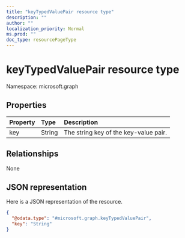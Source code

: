 ```yaml
---
title: "keyTypedValuePair resource type"
description: ""
author: ""
localization_priority: Normal
ms.prod: ""
doc_type: resourcePageType
---
```


# keyTypedValuePair resource type


Namespace: microsoft.graph



## Properties
|Property|Type|Description|
|:---|:---|:---|
|key|String|The string key of the key-value pair.|

## Relationships
None

## JSON representation
Here is a JSON representation of the resource.
<!-- {
  "blockType": "resource",
  "@odata.type": "microsoft.graph.keyTypedValuePair"
}
-->
``` json
{
  "@odata.type": "#microsoft.graph.keyTypedValuePair",
  "key": "String"
}
```


